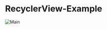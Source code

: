 # RecyclerView-Example
![Main](https://user-images.githubusercontent.com/58571212/118370392-2b48e080-b5b0-11eb-899e-07fb253991cc.png)
